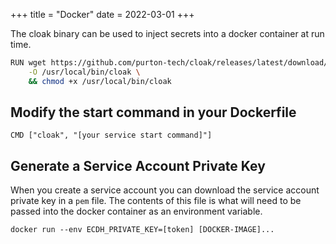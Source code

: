 +++
title = "Docker"
date = 2022-03-01
+++

The cloak binary can be used to inject secrets into a docker container at run time.

```sh
RUN wget https://github.com/purton-tech/cloak/releases/latest/download/cloak-linux \
    -O /usr/local/bin/cloak \
    && chmod +x /usr/local/bin/cloak
```

## Modify the start command in your Dockerfile

```
CMD ["cloak", "[your service start command]"]
```

## Generate a Service Account Private Key

When you create a service account you can download the service account private key in a `pem` file. The contents of this file is what will need to be passed into the docker container as an environment variable.

```
docker run --env ECDH_PRIVATE_KEY=[token] [DOCKER-IMAGE]...
```
